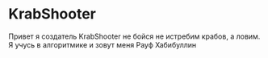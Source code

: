 # KrabShooter
Привет я создатель KrabShooter не бойся не истребим крабов, а ловим.
Я учусь в алгоритмике и зовут меня Рауф Хабибуллин
